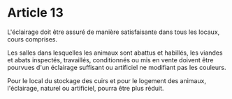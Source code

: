 # Article 13

L'éclairage doit être assuré de manière satisfaisante dans tous les locaux, cours comprises.

Les salles dans lesquelles les animaux sont abattus et habillés, les viandes et abats inspectés, travaillés, conditionnés ou mis en vente doivent être pourvues d'un éclairage suffisant ou artificiel ne modifiant pas les couleurs.

Pour le local du stockage des cuirs et pour le logement des animaux, l'éclairage, naturel ou artificiel, pourra être plus réduit.
